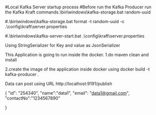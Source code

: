 #Local Kafka Server startup process
#Before run the Kafka Producer run the Kafka Kraft commands.\bin\windows\kafka-storage.bat random-uuid

#.\bin\windows\kafka-storage.bat format -t random-uuid -c .\config\kraft\server.properties

#.\bin\windows\kafka-server-start.bat .\config\kraft\server.properties

Using StringSerializer for Key and value as JsonSerializer 

This Application is going to run inside the docker.
1.do maven clean and install

2.create the image of the application inside docker using
                    docker build -t kafka-producer .

Data can post using URL http://localhost:9191/publish

{
"id": "254340",
"name":"data1",
"email": "data1@gmail.com",
"contactNo":"1234567890"

}

